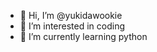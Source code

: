 - 👋 Hi, I’m @yukidawookie
- 👀 I’m interested in coding
- 🌱 I’m currently learning python


<!---
yukidawookie/yukidawookie is a ✨ special ✨ repository because its `README.md` (this file) appears on your GitHub profile.
You can click the Preview link to take a look at your changes.
--->
